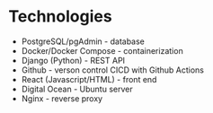 # Technologies
- PostgreSQL/pgAdmin - database
- Docker/Docker Compose - containerization
- Django (Python) - REST API
- Github - verson control CICD with Github Actions
- React (Javascript/HTML) - front end
- Digital Ocean - Ubuntu server
- Nginx - reverse proxy
